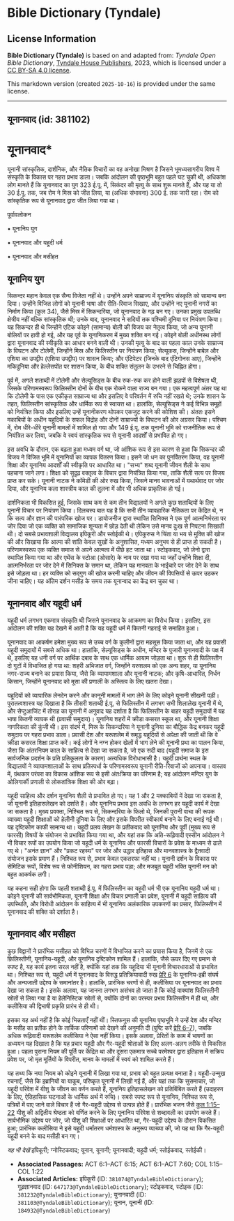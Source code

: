 # Bible Dictionary (Tyndale)

## License Information

**Bible Dictionary (Tyndale)** is based on and adapted from: _Tyndale Open Bible Dictionary_, [Tyndale House Publishers](https://tyndaleopenresources.com/), 2023, which is licensed under a [CC BY-SA 4.0 license](https://creativecommons.org/licenses/by-sa/4.0/legalcode.en).

This markdown version (created `2025-10-16`) is provided under the same license.



--------------------------------

## यूनानवाद (id: 381102)

यूनानवाद\*
==========

यूनानी सांस्कृतिक, दार्शनिक, और नैतिक विचारों का वह अनोखा मिश्रण है जिसने भूमध्यसागरीय विश्व में संस्कृति के विकास पर गहरा प्रभाव डाला। जबकि आंदोलन की पृष्ठभूमि बहुत पहले घट चुकी थी, अधिकांश लोग मानते हैं कि यूनानवाद का युग 323 ई.पू. में, सिकंदर की मृत्यु के साथ शुरू मानते हैं, और यह या तो 30 ई.पू. तक, जब रोम ने मिस्र को जीत लिया, या (अधिक संभावना) 300 ई. तक जारी रहा। रोम को सांस्कृतिक रूप से यूनानवाद द्वारा जीत लिया गया था।

पूर्वावलोकन

• यूनानिय युग

• यूनानवाद और यहूदी धर्म

• यूनानवाद और मसीहत

यूनानिय युग
-----------

सिकन्दर महान केवल एक सैन्य विजेता नहीं थे। उन्होंने अपने साम्राज्य में यूनानिय संस्कृति को सामान्य बना दिया। उन्होंने विजित लोगों को यूनानी भाषा और रीति\-रिवाज सिखाए, और उन्होंने नए यूनानी नगरों का निर्माण किया (कुल 34\), जैसे मिस्र में सिकन्दरिया, जो यूनानवाद के गढ़ बन गए। उनका प्रमुख उपलब्धि क्षेत्रीय नहीं बल्कि सांस्कृतिक थी; उनके बाद, यूनानवाद ने सदियों तक पश्चिमी दुनिया पर नियंत्रण किया। यह सिकन्दर ही थे जिन्होंने एटिक कोइने (सामान्य) बोली की विजय का नेतृत्व किया, जो अन्य यूनानी बोलियों पर हावी हो गई, और यह पूर्व के युनानिकरण में मुख्य शक्ति बन गई। कोइने बोली अधीनस्थ लोगों द्वारा यूनानवाद की स्वीकृति का आधार बनने वाली थी। उनकी मृत्यु के बाद का पहला काल उनके साम्राज्य के विघटन और टोलेमी, जिन्होंने मिस्र और फिलिस्तीन पर नियंत्रण किया; सेल्यूकस, जिन्होंने बाबेल और एशिया का उपद्वीप (एशिया उपद्वीप) पर शासन किया; और एंटिपेटर (जिनके बाद एंटिगोनस आए), जिन्होंने मकिदुनिया और हेल्लेसपोंत पर शासन किया, के बीच शक्ति संतुलन के उभरने से चिह्नित होगा।

पूर्व में, अगले शताब्दी में टोलेमी और सेल्यूसिड्स के बीच रुक\-रुक कर होने वाली झड़पों से विशेषता थी, जिसके परिणामस्वरूप फिलिस्तीन दोनों के बीच एक रोकने वाला राज्य बन गया। एक महत्वपूर्ण अंतर यह था कि टोलेमी के पास एक एकीकृत साम्राज्य था और इसलिए वे परिवर्तन में रुचि नहीं रखते थे; उनके शासन के तहत, फिलिस्तीन सांस्कृतिक और धार्मिक रूप से स्वायत्त था। हालांकि, सेल्यूसिड्स ने कई विभिन्न समूहों को नियंत्रित किया और इसलिए उन्हें यूनानीकरण थोपकर एकजुट करने की कोशिश की। अंततः इसने मकाबियों के अधीन यहूदियों के सफल विद्रोह और दोनों साम्राज्यों के विघटन की ओर अग्रसर किया। पश्चिम में, रोम धीरे\-धीरे यूनानी मामलों में शामिल हो गया और 149 ई.पू. तक यूनानी भूमि को राजनीतिक रूप से नियंत्रित कर लिया, जबकि वे स्वयं सांस्कृतिक रूप से यूनानी आदर्शों से प्रभावित हो गए।

इस अवधि के दौरान, एक बढ़ता हुआ मध्यम वर्ग था, जो आंशिक रूप से इस कारण से हुआ कि सिकन्दर की विजय ने विजित भूमि में यूनानियों का व्यापक वितरण किया। इसने जो धन का पुनर्वितरण किया, वह यूनानी शिक्षा और यूनानिय आदर्शों की स्वीकृति पर आधारित था। "सभ्य" शब्द यूनानी जीवन शैली के साथ पहचाना जाने लगा। शिक्षा को सुदृढ़ वक्तृत्व के विचार द्वारा नियंत्रित किया गया, ताकि शैली सत्य पर विजय प्राप्त कर सके। यूनानी नाटक ने कॉमेडी की ओर रुख किया, जिसने मानव भावनाओं में यथार्थवाद पर जोर दिया, और यूनानिय कला शास्त्रीय काल की तुलना में और भी अधिक प्राकृतिक हो गई।

दार्शनिकता भी विकसित हुई, जिसके साथ कम से कम तीन विद्यालयों ने अगले कुछ शताब्दियों के लिए यूनानी विचार पर नियंत्रण किया। दिलचस्प बात यह है कि सभी तीन व्यावहारिक नैतिकता पर केंद्रित थे, न कि सत्य और ज्ञान की पारंपरिक खोज पर। डायोजनीज द्वारा स्थापित सिनिक्स ने एक पूर्ण आत्मनिर्भरता पर जोर दिया जो एक व्यक्ति को सामाजिक शून्यता में छोड़ देती थी लेकिन उसे मानव दुःख से निपटना सिखाती थी। दो सबसे प्रभावशाली विद्यालय इपिकूरी और स्तोईकी थे। एपिकुरुस ने चिंता या भय से मुक्ति की खोज की और सिखाया कि आत्मा की शांति केवल सुखों के अनुशासित, मध्यम अनुभव से ही प्राप्त हो सकती है। परिणामस्वरूप एक व्यक्ति समाज से अपने आत्मत्व में पीछे हट जाता था। स्टोइकवाद, जो ज़ेनो द्वारा स्थापित किया गया था और एथेंस के स्टोआ (ओसारे) के नाम पर रखा गया था जहाँ उन्होंने शिक्षा दी, आत्मनिर्भरता पर जोर देने में सिनिक्स के समान था, लेकिन यह मानवता के भाईचारे पर जोर देने के साथ इसे जोड़ता था। हर व्यक्ति को सद्गुण की खोज करनी चाहिए और जीवन की विपत्तियों से ऊपर उठकर जीना चाहिए। यह अंतिम दर्शन मसीह के समय तक यूनान्वाद का केंद्र बन चुका था।

यूनानवाद और यहूदी धर्म
----------------------

यहूदी धर्म लगभग एकमात्र संस्कृति थी जिसने यूनानवाद के आक्रमण का विरोध किया। इसलिए, इस आंदोलन की शक्ति यह देखने में आती है कि यह यहूदी धर्म में कितनी गहराई से समाहित हुआ।

यूनानवाद का आकर्षण हमेशा मुख्य रूप से उच्च वर्ग के कुलीनों द्वारा महसूस किया जाता था, और यह प्रवासी यहूदी समुदायों में सबसे अधिक था। हालांकि, सेल्यूसिड्स के अधीन, मन्दिर के पुजारी यूनानवादी के पक्ष में थे, इसलिए यह धनी वर्ग पर आर्थिक दबाव के साथ एक धार्मिक आयाम जोड़ता था। शुरू से ही फिलिस्तीन दो गुटों में विभाजित हो गया था: शहरी अभिजात वर्ग, जिन्होंने यरुशलम को एक अन्य शहर, या यूनानिय नगर\-राज्य बनाने का प्रयास किया, जैसे कि व्यायामशाला और यूनानी नाटक; और कृषि\-आधारित, निर्धन किसान, जिन्होंने यूनानवाद को मूसा की प्रणाली के अस्तित्व के लिए खतरा देखा।

यहूदियों को व्यापारिक लेनदेन करने और कानूनी मामलों में भाग लेने के लिए कोइने यूनानी सीखनी पड़ी। पुरातत्वशास्त्र यह दिखाता है कि तीसरी शताब्दी ई.पू. से फिलिस्तीन में लगभग सभी शिलालेख यूनानी में थे, और सेप्टुआजिंट में तोराह का यूनानी में अनुवाद यह दर्शाता है कि फिलिस्तीन के बाहर यहूदी समुदायों में यह भाषा कितनी व्यापक थी (प्रवासी समुदाय)। यूनानिय शहरों में क्रीडा कसरत स्कूल था, और यूनानी शिक्षा नागरिकता की कुंजी थी। इस संदर्भ में, मिस्र के सिकन्दरिया ने यूनानी दुनिया का बौद्धिक केंद्र बनकर यहूदी समुदाय पर गहरा प्रभाव डाला। प्रवासी देश और यरूशलेम में समृद्ध यहूदियों से अपेक्षा की जाती थी कि वे क्रीडा कसरत शिक्षा प्राप्त करें। कई लोगों ने नग्न होकर खेलों में भाग लेने की यूनानी प्रथा का पालन किया, जैसा कि अंतरनियम काल के साहित्य से देखा जा सकता है, जो एक सदी बाद (यहूदी समाज के इस सार्वजनिक प्रदर्शन के प्रति प्रतिकूलता के कारण) अत्यधिक विरोधाभासी है। यहूदी प्रार्थना स्थल के विद्यालयों ने व्यायामशालाओं के साथ प्रतिस्पर्धा के परिणामस्वरूप यूनानी रीति\-रिवाजों को अपनाया। वास्तव में, ग्रंथकार परंपरा का विकास आंशिक रूप से इसी अंतःक्रिया का परिणाम है; यह आंदोलन मन्दिर युग के ओलिगार्की प्रणाली से लोकतांत्रिक शिक्षा की ओर बढ़ा।

यहूदी साहित्य और दर्शन यूनानिय शैली से प्रभावित हो गए। यह 1 और 2 मक्काबियों में देखा जा सकता है, जो यूनानी इतिहासलेखन को दर्शाते हैं। और यूनानिय प्रभाव इस अवधि के लगभग हर यहूदी कार्य में देखा जा सकता है। मुख्य प्रवक्ता, निश्चित रूप से, सिकन्दरिया के फिलो थे, जिनकी पुरानी वाचा की रूपक व्याख्या यहूदी शिक्षाओं को हेलीनी दुनिया के लिए और इसके विपरीत स्वीकार्य बनाने के लिए बनाई गई थी। यह दृष्टिकोण काफी सामान्य था। यहूदी प्रलय लेखन के प्रतीकवाद को यूनानिय और पूर्वी (मुख्य रूप से फारसी) विषयों के संयोजन से प्रभावित किया गया था, और यहां तक कि अति\-रूढ़िवादी एस्सीन आंदोलन ने भी विचार रूपों का उपयोग किया जो यहूदी धर्म के यूनानिय और फारसी विचारों के प्रवेश के माध्यम से ढाले गए थे। "अनंत ज्ञान" और "प्रकट रहस्य" पर जोर और उद्धार इतिहास और मानवशास्त्र के द्वैतवादी संयोजन इसके प्रमाण हैं। निश्चित रूप से, प्रभाव केवल एकतरफा नहीं था। यूनानी दर्शन के विकास पर सेमिटिक रूपों, विशेष रूप से फोनीशियन, का गहरा प्रभाव पड़ा; और मजबूत यहूदी भक्ति यूनानी मन को बहुत आकर्षक लगी।

यह कहना सही होगा कि पहली शताब्दी ई.पू. में फिलिस्तीन का यहूदी धर्म भी एक यूनानिय यहूदी धर्म था। कोइने यूनानी की सार्वभौमिकता, यूनानी शिक्षा और विचार प्रणाली का प्रवेश, यूनानी में यहूदी साहित्य की उपस्थिति, और विरोधी आंदोलन के साहित्य में भी यूनानिय अलंकारिक उपकरणों का प्रसार, फिलिस्तीन में यूनानवाद की शक्ति को दर्शाता है।

यूनानवाद और मसीहत
-----------------

कुछ विद्वानों ने प्रारंभिक मसीहत को विभिन्न चरणों में विभाजित करने का प्रयास किया है, जिनमें से एक फ़िलिस्तीनी, यूनानिय\-यहूदी, और यूनानिय दृष्टिकोण शामिल हैं। हालांकि, जैसे ऊपर दिए गए प्रमाण से स्पष्ट है, यह कार्य इतना सरल नहीं है, क्योंकि यहां तक कि यहूदिया भी यूनानी विचारधाराओं से प्रभावित था। निश्चित रूप से, यहूदी धर्म में यूनानवाद के विरुद्ध प्रतिक्रियावादी रुख [प्रेरि 6](https://ref.ly/Acts6:1-Acts6:15) के यूनानिय\-इब्री संघर्ष और अन्यजाती उद्देश्य के समानांतर है। हालांकि, प्रारंभिक चरणों से ही, कलीसिया पर यूनानवाद का प्रभाव देखा जा सकता है। इसके अलावा, यह जानना लगभग असंभव हो जाता है कि कोई वाक्यांश फिलिस्तीनी स्रोतों से लिया गया है या हेलेनिस्टिक स्रोतों से, क्योंकि दोनों का परस्पर प्रभाव फिलिस्तीन में ही था, और कलीसिया की द्विभाषी प्रकृति प्रारंभ से ही थी।

इसका यह अर्थ नहीं है कि कोई भिन्नताएँ नहीं थीं। स्तिफनुस की यूनानिय पृष्ठभूमि ने उन्हें देश और मन्दिर के मसीह का प्रतीक होने के तार्किक परिणामों को देखने की अनुमति दी (पुष्टि करें [प्रेरि 6–7](https://ref.ly/Acts6:1-Acts7:60)), जबकि अधिक रूढ़िवादी यरूशलेम कलीसिया ने ऐसा नहीं किया। इसके अलावा, प्रेरितों के काम में भाषणों का अध्ययन यह दिखाता है कि यह प्रचार यहूदी और गैर\-यहूदी श्रोताओं के लिए अलग\-अलग तरीके से विकसित हुआ। पहला पुराना नियम की पूर्ति पर केंद्रित था और दूसरा एकमात्र सच्चे परमेश्वर द्वारा इतिहास में सक्रिय प्रवेश पर, जो मृत मूर्तियों के विपरीत, मानव के मामलों में स्वयं को शामिल करते हैं।

यह तथ्य कि नया नियम को कोइने यूनानी में लिखा गया था, प्रभाव को बहुत प्रत्यक्ष बनाता है। यहूदी\-उन्मुख रचनाएँ, जैसे कि इब्रानियों या याकूब, परिष्कृत यूनानी में लिखी गई हैं, और यहां तक कि सुसमाचार, जो यहूदी परिवेश में यीशु के जीवन का वर्णन करते हैं, यूनानिय इतिहासलेखन को प्रतिबिंबित करते हैं (उदाहरण के लिए, ऐतिहासिक घटनाओं के धार्मिक अर्थ में रुचि)। सबसे स्पष्ट रूप से यूनानिय, निश्चित रूप से, पत्रियों में पाए जाने वाले विचार हैं जो गैर\-यहूदी उद्देश्य से उत्पन्न होते हैं। प्रारंभिक भजन जैसे [कुल 1:15–22](https://ref.ly/Col1:15-Col1:22) यीशु की अद्वितीय श्रेष्ठता को वर्णित करने के लिए यूनानिय परिवेश से शब्दावली का उपयोग करते हैं। सार्वभौमिक उद्देश्य पर जोर, जो यीशु की शिक्षाओं पर आधारित था, गैर\-यहूदी उद्देश्य के दौरान विकसित हुआ; प्रारंभिक कलीसिया ने इसे यहूदी धर्मांतरण धर्मशास्त्र के अनुरूप व्याख्या की, जो यह था कि गैर\-यहूदी यहूदी बनने के बाद मसीही बन गए।

*यह भी देखें* इपिकूरी; ग्नोस्टिकवाद; यूनान, यूनानी; यूनानवादी; यहूदी धर्म; स्तोईकवाद, स्तोईकी। 

* **Associated Passages:** ACT 6:1–ACT 6:15; ACT 6:1–ACT 7:60; COL 1:15–COL 1:22
* **Associated Articles:** इपिकूरी (ID: `381074@TyndaleBibleDictionary`); गूढ़ज्ञानवाद (ID: `647173@TyndaleBibleDictionary`); स्टोइकवाद, स्टोइक (ID: `381232@TyndaleBibleDictionary`); युनानवादी (ID: `381103@TyndaleBibleDictionary`); यूनान, यूनानी  (ID: `184932@TyndaleBibleDictionary`)

